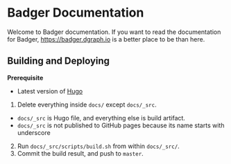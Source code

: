 # Badger Documentation

Welcome to Badger documentation. If you want to read the documentation for
Badger, https://badger.dgraph.io is a better place to be than here.

## Building and Deploying

**Prerequisite**

* Latest version of [Hugo](http://gohugo.io/)

1. Delete everything inside `docs/` except `docs/_src`.

  - `docs/_src` is Hugo file, and everything else is build artifact.
  - `docs/_src` is not published to GitHub pages because its name starts with underscore

2. Run `docs/_src/scripts/build.sh` from within `docs/_src/`.
3. Commit the build result, and push to `master`.
